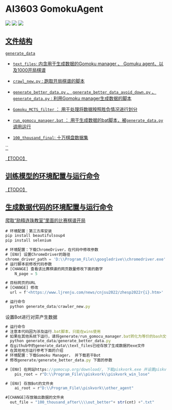 # AI3603 GomokuAgent

<a href='https://github.com/Lijiaxin0111/AI_3603_BIGHOME'><img src='https://img.shields.io/badge/Project-Page-Green'></a> 
<a href='https://notes.sjtu.edu.cn/dl9X8nY6TOSIFltbUP5y2g'><img src='https://img.shields.io/badge/MidtermReport-PDF-red'></a> <a href='https://huggingface.co/spaces/Gomoku-Zero/Demo'><img src='https://img.shields.io/badge/%F0%9F%A4%97%20Hugging%20Face-Spaces-blue'> 




## 文件结构



`generate_data`

- `text_files`: 内含用于生成数据的Gomoku manager 、 Gomuku agent、以及1000开局棋谱
- `crawl_new.py` : 跑取开局棋谱的脚本
- `generate_better_data.py`   、 `generate_better_data_avoid_down.py` 、`generate_data.py` : 利用Gomoku manager生成数据的脚本
- `Gomoku_MCTS_filter` ： 用于处理将数据按照胜负情况进行划分
- `run_gomocu_manager.bat` ： 用于生成数据的bat脚本，被`generate_data.py`调用运行

- `100_thousand_final`: 十万棋盘数据集



``

【TODO】



## 训练模型的环境配置与运行命令



【TODO】





## 生成数据代码的环境配置与运行命令

爬取“励精连珠教室”里面的比赛棋谱开局

```jsx
# 环境配置：第三方库安装
pip install beautifulsoup4
pip install selenium

# 环境配置：下载ChromeDriver，在代码中修改参数
# [ENV] 设置ChromeDriver的路径
chrome_driver_path = 'D:\\Program_File\\googledrive\\chromedriver.exe'
# 运行脚本前修改代码参数
# [CHANGE] 查看该比赛棋谱的网页数量修改下面的数字
	N_page = 5

# 目标网页的URL
# [CHANGE] 修改
  url = f'<https://www.ljrenju.com/news/cnjsu2022/zhesp2022r{i}.htm>'

# 运行命令
  python generate_data/crawler_new.py
```

设置Bot进行对弈产生数据

```jsx
# 运行命令
# 注意本代码因为涉及运行.bat脚本，只能在wins使用
# 如果在其他系统下运行，请将generate/run_gomocu_manager.bat转化为等价的bash文件
  python generate_data/generate_better_data.py
# 在github中的generate_data\\text_files已经存放了生成数据的exe文件
# 在其他地方运行参考下面的介绍
# 环境配置：下载Gomoku Manager， 并下载若干Bot
# 修改generate/generate_better_data.py 下面的参数

# [ENV] 在网站https://gomocup.org/download/, 下载piskvork.exe 并设置piskvork.exe路径
	pis_root = r"D:\\Program_File\\piskvork\\piskvork_win_lose"

# [ENV] 存放Bot的文件夹
	ai_root = r"D:\\Program_File\\piskvork\\other_agent"

#[CHANGE]存放输出数据的文件夹
  out_file = "100_thousand_after\\\\out_better"+ str(cnt) +".txt"
```
